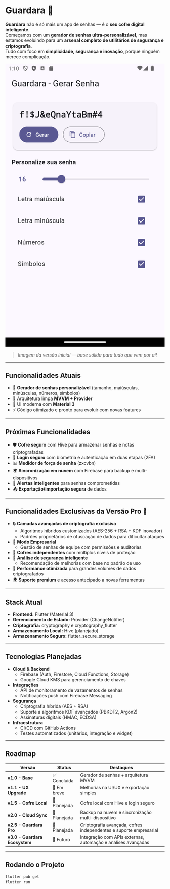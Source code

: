 # **Guardara 🔐**

**Guardara** não é só mais um app de senhas — é o **seu cofre digital inteligente**.  
Começamos com um **gerador de senhas ultra-personalizável**, mas estamos evoluindo para um **arsenal completo de utilitários de segurança e criptografia**.  
Tudo com foco em **simplicidade, segurança e inovação**, porque ninguém merece complicação.


![screenshot](docs/v1-home.png)  
> *Imagem da versão inicial — base sólida para tudo que vem por aí!*

---

## **Funcionalidades Atuais**
- 🔑 **Gerador de senhas personalizável** (tamanho, maiúsculas, minúsculas, números, símbolos)  
- 🧠 Arquitetura limpa **MVVM + Provider**  
- 🎨 UI moderna com **Material 3**  
- ⚡ Código otimizado e pronto para evoluir com novas features  

---

## **Próximas Funcionalidades**
- 🛡 **Cofre seguro** com Hive para armazenar senhas e notas criptografadas  
- 🔐 **Login seguro** com biometria e autenticação em duas etapas (2FA)  
- 📊 **Medidor de força de senha** (zxcvbn)  
- 🌍 **Sincronização em nuvem** com Firebase para backup e multi-dispositivos  
- 🔔 **Alertas inteligentes** para senhas comprometidas  
- 📤 **Exportação/importação segura** de dados  

---

## **Funcionalidades Exclusivas da Versão Pro 💎**
- 🔒 **Camadas avançadas de criptografia exclusiva**  
  - Algoritmos híbridos customizados (AES-256 + RSA + KDF inovador)  
  - Padrões proprietários de ofuscação de dados para dificultar ataques  
- 💼 **Modo Empresarial**  
  - Gestão de senhas de equipe com permissões e auditorias  
- 🔐 **Cofres independentes** com múltiplos níveis de proteção  
- 🧠 **Análise de segurança inteligente**  
  - Recomendação de melhorias com base no padrão de uso  
- 🚀 **Performance otimizada** para grandes volumes de dados criptografados  
- 🌍 **Suporte premium** e acesso antecipado a novas ferramentas  

---

## **Stack Atual**
- **Frontend:** Flutter (Material 3)  
- **Gerenciamento de Estado:** Provider (ChangeNotifier)  
- **Criptografia:** cryptography e cryptography_flutter  
- **Armazenamento Local:** Hive (planejado)  
- **Armazenamento Seguro:** flutter_secure_storage  

---

## **Tecnologias Planejadas**
- **Cloud & Backend**
  - Firebase (Auth, Firestore, Cloud Functions, Storage)
  - Google Cloud KMS para gerenciamento de chaves
- **Integrações**
  - API de monitoramento de vazamentos de senhas
  - Notificações push com Firebase Messaging
- **Segurança**
  - Criptografia híbrida (AES + RSA)
  - Suporte a algoritmos KDF avançados (PBKDF2, Argon2)
  - Assinaturas digitais (HMAC, ECDSA)
- **Infraestrutura**
  - CI/CD com GitHub Actions
  - Testes automatizados (unitários, integração e widget)

---

## **Roadmap**
| Versão | Status | Destaques |
|--------|--------|-----------|
| **v1.0 - Base** | ✅ Concluída | Gerador de senhas + arquitetura MVVM |
| **v1.1 - UX Upgrade** | 🔄 Em breve | Melhorias na UI/UX e exportação simples |
| **v1.5 - Cofre Local** | 📅 Planejada | Cofre local com Hive e login seguro |
| **v2.0 - Cloud Sync** | 📅 Planejada | Backup na nuvem e sincronização multi-dispositivo |
| **v2.5 - Guardara Pro** | 📅 Planejada | Criptografia avançada, cofres independentes e suporte empresarial |
| **v3.0 - Guardara Ecosystem** | 📅 Futuro | Integração com APIs externas, automação e análises avançadas |

---

## **Rodando o Projeto**
```bash
flutter pub get
flutter run
